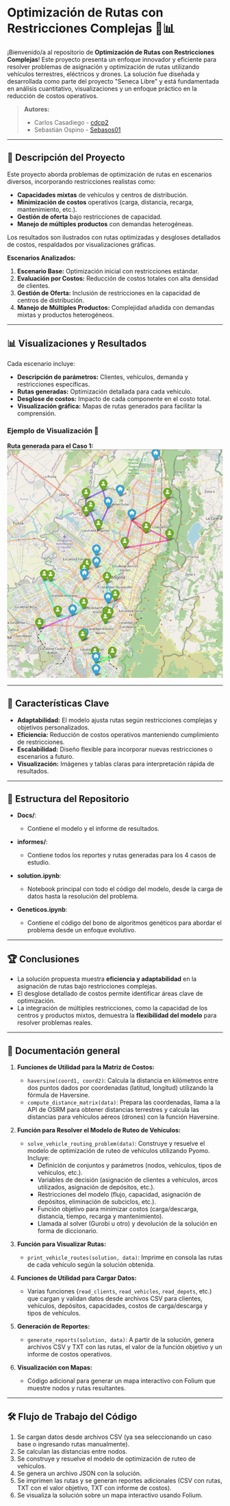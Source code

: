 # Optimización de Rutas con Restricciones Complejas 🚛📊

¡Bienvenido/a al repositorio de **Optimización de Rutas con Restricciones Complejas**! Este proyecto presenta un enfoque innovador y eficiente para resolver problemas de asignación y optimización de rutas utilizando vehículos terrestres, eléctricos y drones. La solución fue diseñada y desarrollada como parte del proyecto "Seneca Libre" y está fundamentada en análisis cuantitativo, visualizaciones y un enfoque práctico en la reducción de costos operativos.

> **Autores:**  
> - Carlos Casadiego - [cdcp2](https://github.com/cdcp2)
> - Sebastián Ospino - [Sebasos01](https://github.com/Sebasos01)

---

## 🧩 **Descripción del Proyecto**

Este proyecto aborda problemas de optimización de rutas en escenarios diversos, incorporando restricciones realistas como:

- **Capacidades mixtas** de vehículos y centros de distribución.
- **Minimización de costos** operativos (carga, distancia, recarga, mantenimiento, etc.).
- **Gestión de oferta** bajo restricciones de capacidad.
- **Manejo de múltiples productos** con demandas heterogéneas.

Los resultados son ilustrados con rutas optimizadas y desgloses detallados de costos, respaldados por visualizaciones gráficas.

**Escenarios Analizados:**

1. **Escenario Base:** Optimización inicial con restricciones estándar.
2. **Evaluación por Costos:** Reducción de costos totales con alta densidad de clientes.
3. **Gestión de Oferta:** Inclusión de restricciones en la capacidad de centros de distribución.
4. **Manejo de Múltiples Productos:** Complejidad añadida con demandas mixtas y productos heterogéneos.

---

## 📊 **Visualizaciones y Resultados**

Cada escenario incluye:

- **Descripción de parámetros:** Clientes, vehículos, demanda y restricciones específicas.
- **Rutas generadas:** Optimización detallada para cada vehículo.
- **Desglose de costos:** Impacto de cada componente en el costo total.
- **Visualización gráfica:** Mapas de rutas generados para facilitar la comprensión.

### Ejemplo de Visualización 📌
**Ruta generada para el Caso 1:**
![Ruta Caso 1](Docs/ruta_caso1.png)

---

## 🚀 **Características Clave**

- **Adaptabilidad:** El modelo ajusta rutas según restricciones complejas y objetivos personalizados.
- **Eficiencia:** Reducción de costos operativos manteniendo cumplimiento de restricciones.
- **Escalabilidad:** Diseño flexible para incorporar nuevas restricciones o escenarios a futuro.
- **Visualización:** Imágenes y tablas claras para interpretación rápida de resultados.

---

## 📂 **Estructura del Repositorio**

- **Docs/**:
  - Contiene el modelo y el informe de resultados.
  
- **informes/**:
  - Contiene todos los reportes y rutas generadas para los 4 casos de estudio.
  
- **solution.ipynb**:
  - Notebook principal con todo el código del modelo, desde la carga de datos hasta la resolución del problema.
  
- **Geneticos.ipynb**:
  - Contiene el código del bono de algoritmos genéticos para abordar el problema desde un enfoque evolutivo.
---

## 🏆 **Conclusiones**

- La solución propuesta muestra **eficiencia y adaptabilidad** en la asignación de rutas bajo restricciones complejas.
- El desglose detallado de costos permite identificar áreas clave de optimización.
- La integración de múltiples restricciones, como la capacidad de los centros y productos mixtos, demuestra la **flexibilidad del modelo** para resolver problemas reales.

---

## 📖 Documentación general

1. **Funciones de Utilidad para la Matriz de Costos:**
   - `haversine(coord1, coord2)`: Calcula la distancia en kilómetros entre dos puntos dados por coordenadas (latitud, longitud) utilizando la fórmula de Haversine.
   - `compute_distance_matrix(data)`: Prepara las coordenadas, llama a la API de OSRM para obtener distancias terrestres y calcula las distancias para vehículos aéreos (drones) con la función Haversine.

2. **Función para Resolver el Modelo de Ruteo de Vehículos:**
   - `solve_vehicle_routing_problem(data)`: Construye y resuelve el modelo de optimización de ruteo de vehículos utilizando Pyomo. Incluye:
     - Definición de conjuntos y parámetros (nodos, vehículos, tipos de vehículos, etc.).
     - Variables de decisión (asignación de clientes a vehículos, arcos utilizados, asignación de depósitos, etc.).
     - Restricciones del modelo (flujo, capacidad, asignación de depósitos, eliminación de subciclos, etc.).
     - Función objetivo para minimizar costos (carga/descarga, distancia, tiempo, recarga y mantenimiento).
     - Llamada al solver (Gurobi u otro) y devolución de la solución en forma de diccionario.

3. **Función para Visualizar Rutas:**
   - `print_vehicle_routes(solution, data)`: Imprime en consola las rutas de cada vehículo según la solución obtenida.

4. **Funciones de Utilidad para Cargar Datos:**
   - Varias funciones (`read_clients`, `read_vehicles`, `read_depots`, etc.) que cargan y validan datos desde archivos CSV para clientes, vehículos, depósitos, capacidades, costos de carga/descarga y tipos de vehículos.
   
5. **Generación de Reportes:**
   - `generate_reports(solution, data)`: A partir de la solución, genera archivos CSV y TXT con las rutas, el valor de la función objetivo y un informe de costos operativos.

6. **Visualización con Mapas:**
   - Código adicional para generar un mapa interactivo con Folium que muestre nodos y rutas resultantes.

---

## 🛠️ Flujo de Trabajo del Código

1. Se cargan datos desde archivos CSV (ya sea seleccionando un caso base o ingresando rutas manualmente).
2. Se calculan las distancias entre nodos.
3. Se construye y resuelve el modelo de optimización de ruteo de vehículos.
4. Se genera un archivo JSON con la solución.
5. Se imprimen las rutas y se generan reportes adicionales (CSV con rutas, TXT con el valor objetivo, TXT con informe de costos).
6. Se visualiza la solución sobre un mapa interactivo usando Folium.

